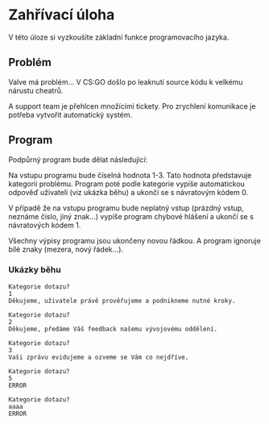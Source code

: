 # Zahřívací úloha

V této úloze si vyzkoušíte základní funkce programovacího jazyka.

## Problém

Valve má problém... V CS:GO došlo po leaknutí source kódu k velkému nárustu cheatrů.

A support team je přehlcen množícími tickety. Pro zrychlení komunikace je potřeba vytvořit automatický systém.

## Program

Podpůrný program bude dělat následující:

Na vstupu programu bude číselná hodnota 1-3. Tato hodnota představuje kategorii problému. Program poté podle kategorie vypíše automatickou odpověď uživateli (viz ukázka běhu) a ukončí se s návratovým kódem 0.

V případě že na vstupu programu bude neplatný vstup (prázdný vstup, neznáme číslo, jiný znak...) vypíše program chybové hlášení a ukončí se s návratových kódem 1. 

Všechny výpisy programu jsou ukončeny novou řádkou. A program ignoruje bílé znaky (mezera, nový řádek...).

### Ukázky běhu

```
Kategorie dotazu?
1
Děkujeme, uživatele právě prověřujeme a podnikneme nutné kroky.
```

```
Kategorie dotazu?
2
Děkujeme, předáme Váš feedback našemu vývojovému oddělení.
```

```    
Kategorie dotazu?
3
Vaši zprávu evidujeme a ozveme se Vám co nejdříve.
```

```
Kategorie dotazu?
5
ERROR
```

```
Kategorie dotazu?
aaaa
ERROR
```
